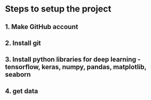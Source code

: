 # Steps to setup the project

## 1. Make GitHub account

## 2. Install git

## 3. Install python libraries for deep learning - tensorflow, keras, numpy, pandas, matplotlib, seaborn

## 4. get data
